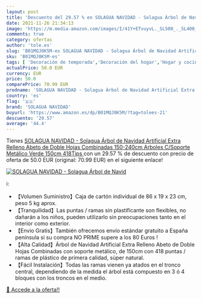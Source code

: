 ```yaml
---
layout: post
title: 'Descuento del 29.57 % en SOLAGUA NAVIDAD - Solagua Árbol de Navid'
date: 2021-11-26 21:34:13
image: 'https://m.media-amazon.com/images/I/41Y+ETvuyvL._SL500_._SL400_.jpg'
comments: true
category: ofertas
author: 'tole.es'
slug: 'B01MQJ0K5M-es SOLAGUA NAVIDAD - Solagua Árbol de Navidad Artificial...'
sku: 'B01MQJ0K5M-es'
tags: [ 'Decoración de temporada','Decoración del hogar','Hogar y cocina','navidad','solagua navidad','Árboles de navidad', ]
actualPrice: 50.0 EUR
currency: EUR
price: 50.0
comparePrice: 70.99 EUR
prodname: 'SOLAGUA NAVIDAD - Solagua Árbol de Navidad Artificial Extra Relleno Abeto de Doble Hojas Combinadas 150-240cm Arboles C/Soporte Metálico  Verde  150cm 418Tips '
country: 'es'
flag: '🇪🇸'
brand: 'SOLAGUA NAVIDAD'
buyurl: 'https://www.amazon.es/dp/B01MQJ0K5M/?tag=tolees-21'
descuento: '29.57'
average: '44.4'
---
```


Tienes [SOLAGUA NAVIDAD - Solagua Árbol de Navidad Artificial Extra Relleno Abeto de Doble Hojas Combinadas 150-240cm Arboles C/Soporte Metálico  Verde  150cm 418Tips ](https://www.amazon.es/dp/B01MQJ0K5M/?tag=tolees-21) con un 29.57 % de descuento con precio de oferta de 50.0 EUR (original: 70.99 EUR) en el siguiente enlace!

[![SOLAGUA NAVIDAD - Solagua Árbol de Navid](https://m.media-amazon.com/images/I/41Y+ETvuyvL._SL500_._SL400_.jpg)](https://www.amazon.es/dp/B01MQJ0K5M/?tag=tolees-21)

ℹ️:

- 【Volumen Suministro】Caja de cartón individual de 86 x 19 x 23 cm, peso 5 kg aprox.
- 【Tranquilidad】Las puntas / ramas sin plastificante son flexibles, no dañarán a los niños, pueden utilizarlo sin preocupaciones tanto en el interior como exterior.
- 【Envio Gratis】También ofrecemos envío estándar gratuito a España península si su compra NO PRIME supere a los 80 Euros !
- 【Alta Calidad】Árbol de Navidad Artificial Extra Relleno Abeto de Doble Hojas Combinadas con soporte metálico, de 150cm con 418 puntas / ramas de plástico de primera calidad, súper natural.
- 【Fácil Instalación】Todas las ramas vienen ya atados en el tronco central, dependiendo de la medida el árbol está compuesto en 3 ó 4 bloques con los troncos en el medio.

[🛒 Accede a la oferta!!](https://www.amazon.es/dp/B01MQJ0K5M/?tag=tolees-21)
